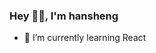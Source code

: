 ### Hey 👋🏽, I'm hansheng

<!-- ![](https://github-readme-stats.vercel.app/api?username=shabbyaaa&theme=dark&show_icons=true)
<br />
![](https://github-readme-stats.vercel.app/api/top-langs/?username=shabbyaaa&theme=tokyonight)
<br /> -->
- 🌱 I’m currently learning React
